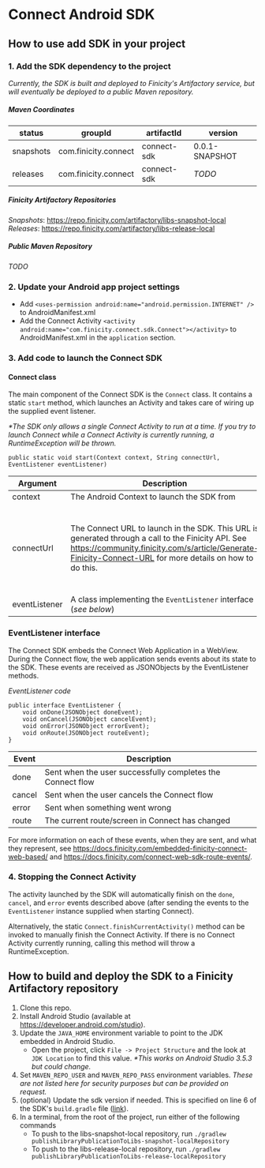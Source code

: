 # Connect Android SDK

## How to use add SDK in your project
### 1. Add the SDK dependency to the project
_Currently, the SDK is built and deployed to Finicity's Artifactory service, but will eventually be deployed to a public Maven repository._

##### Maven Coordinates
| status | groupId | artifactId | version |
| ------ | ------- | ---------- | ------- |
| snapshots | com.finicity.connect | connect-sdk | 0.0.1-SNAPSHOT |
| releases | com.finicity.connect | connect-sdk | _TODO_ |

##### Finicity Artifactory Repositories
_Snapshots_: https://repo.finicity.com/artifactory/libs-snapshot-local  
_Releases_: https://repo.finicity.com/artifactory/libs-release-local

##### Public Maven Repository  
_TODO_

### 2. Update your Android app project settings
- Add ```<uses-permission android:name="android.permission.INTERNET" />``` to AndroidManifest.xml
- Add the Connect Activity ```<activity android:name="com.finicity.connect.sdk.Connect"></activity>``` to AndroidManifest.xml in the `application` section.

### 3. Add code to launch the Connect SDK

#### Connect class
The main component of the Connect SDK is the `Connect` class.  It contains a static `start` method, which launches an Activity and takes care of wiring up the supplied event listener.

_*The SDK only allows a single Connect Activity to run at a time.  If you try to launch Connect while a Connect Activity is currently running, a RuntimeException will be thrown._

```public static void start(Context context, String connectUrl, EventListener eventListener)```

| Argument | Description | Note |
| -------- | ----------- | ---- |
| context | The Android Context to launch the SDK from |
| connectUrl | The Connect URL to launch in the SDK.  This URL is generated through a call to the Finicity API.  See https://community.finicity.com/s/article/Generate-Finicity-Connect-URL for more details on how to do this. | The `redirectUrl` referenced in the Connect documentation is not used by the Android SDK and will be ignored. |
| eventListener | A class implementing the `EventListener` interface (_see below_) |

### EventListener interface
The Connect SDK embeds the Connect Web Application in a WebView.  During the Connect flow, the web application sends events about its state to the SDK.  These events are received as JSONObjects by the EventListener methods.

_EventListener code_
```
public interface EventListener {
    void onDone(JSONObject doneEvent);
    void onCancel(JSONObject cancelEvent);
    void onError(JSONObject errorEvent);
    void onRoute(JSONObject routeEvent);
}
```
| Event | Description |
| ----- | ----------- |
| done | Sent when the user successfully completes the Connect flow |
| cancel | Sent when the user cancels the Connect flow |
| error | Sent when something went wrong |
| route | The current route/screen in Connect has changed |

For more information on each of these events, when they are sent, and what they represent, see https://docs.finicity.com/embedded-finicity-connect-web-based/ and https://docs.finicity.com/connect-web-sdk-route-events/.

### 4. Stopping the Connect Activity
The activity launched by the SDK will automatically finish on the `done`, `cancel`, and `error` events described above (after sending the events to the `EventListener` instance supplied when starting Connect).

Alternatively, the static `Connect.finishCurrentActivity()` method can be invoked to manually finish the Connect Activity.  If there is no Connect Activity currently running, calling this method will throw a RuntimeException.

## How to build and deploy the SDK to a Finicity Artifactory repository

1. Clone this repo.
2. Install Android Studio (available at https://developer.android.com/studio).
3. Update the `JAVA_HOME` environment variable to point to the JDK embedded in Android Studio.
    - Open the project, click `File -> Project Structure` and the look at `JDK Location` to find this value. _*This works on Android Studio 3.5.3 but could change._
4. Set `MAVEN_REPO_USER` and `MAVEN_REPO_PASS` environment variables. _These are not listed here for security purposes but can be provided on request._
5. (optional) Update the sdk version if needed.  This is specified on line 6 of the SDK's `build.gradle` file ([link](https://gitlab.fini.city/connect/android-sdk/blob/master/connect-sdk/build.gradle#L6)).
6. In a terminal, from the root of the project, run either of the following commands
    - To push to the libs-snapshot-local repository, run `./gradlew publishLibraryPublicationToLibs-snapshot-localRepository`
    - To push to the libs-release-local repository, run `./gradlew publishLibraryPublicationToLibs-release-localRepository`


